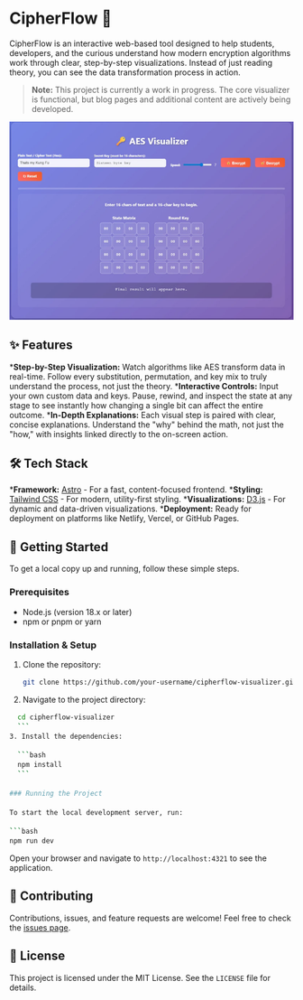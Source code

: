 # CipherFlow 🔑

CipherFlow is an interactive web-based tool designed to help students, developers, and the curious understand how modern encryption algorithms work through clear, step-by-step visualizations. Instead of just reading theory, you can see the data transformation process in action.

> **Note:** This project is currently a work in progress. The core visualizer is functional, but blog pages and additional content are actively being developed.

![CipherFlow AES Visualizer](./public/images/hero-visualizer.jpg)

## ✨ Features

***Step-by-Step Visualization:** Watch algorithms like AES transform data in real-time. Follow every substitution, permutation, and key mix to truly understand the process, not just the theory.
***Interactive Controls:** Input your own custom data and keys. Pause, rewind, and inspect the state at any stage to see instantly how changing a single bit can affect the entire outcome.
***In-Depth Explanations:** Each visual step is paired with clear, concise explanations. Understand the "why" behind the math, not just the "how," with insights linked directly to the on-screen action.

## 🛠️ Tech Stack

***Framework:** [Astro](https://astro.build/) - For a fast, content-focused frontend.
***Styling:** [Tailwind CSS](https://tailwindcss.com/) - For modern, utility-first styling.
***Visualizations:** [D3.js](https://d3js.org/) - For dynamic and data-driven visualizations.
***Deployment:** Ready for deployment on platforms like Netlify, Vercel, or GitHub Pages.

## 🚀 Getting Started

To get a local copy up and running, follow these simple steps.

### Prerequisites

* Node.js (version 18.x or later)
* npm or pnpm or yarn

### Installation & Setup

1. Clone the repository:

    ```bash
    git clone https://github.com/your-username/cipherflow-visualizer.git
    ```

2. Navigate to the project directory:

  ```bash
    cd cipherflow-visualizer
    ```
3. Install the dependencies:
    
    ```bash
    npm install
    ```

### Running the Project

To start the local development server, run:

```bash
npm run dev
 ```

Open your browser and navigate to `http://localhost:4321` to see the application.

## 🤝 Contributing

Contributions, issues, and feature requests are welcome! Feel free to check the [issues page](https://github.com/powergr/cipherflow-visualizer/issues).

## 📄 License

This project is licensed under the MIT License. See the `LICENSE` file for details.

